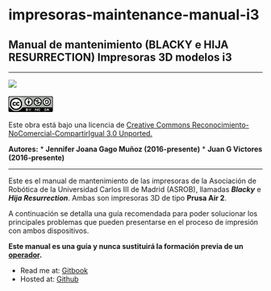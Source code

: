 # impresoras-maintenance-manual-i3

## **Manual de mantenimiento (BLACKY e HIJA RESURRECTION)  Impresoras 3D modelos i3**


---



![](https://avatars1.githubusercontent.com/u/6586261?v=3&s=200)


![](cc.png)

Este obra está bajo una licencia de [Creative Commons Reconocimiento-NoComercial-CompartirIgual 3.0 Unported.
](http://creativecommons.org/licenses/by-nc-sa/3.0/deed.es_ES)

**Autores:** 
* 
**Jennifer Joana Gago Muñoz (2016-presente)**
* 
**Juan G Victores (2016-presente)**


---


Este es el manual de mantenimiento de las impresoras de la Asociación de Robótica de la Universidad Carlos III de Madrid (ASROB), llamadas ***Blacky*** e ***Hija Resurrection***. Ambas son impresoras 3D de tipo **Prusa Air 2**.

A continuación se detalla una guía recomendada para poder solucionar los principales problemas que pueden presentarse en el proceso de impresión con ambos dispositivos.

**Este manual es una guía y nunca sustituirá la formación previa de un [operador](http://ieee.uc3m.es/index.php/Operadores#Operadores_Autorizados).**

* Read me at: [Gitbook](https://www.gitbook.com/book/asrobuc3m/impresoras-maintenance-manual-i3/details)
* Hosted at: [Github](https://github.com/asrob-uc3m/impresoras-maintenance-manual-i3)
